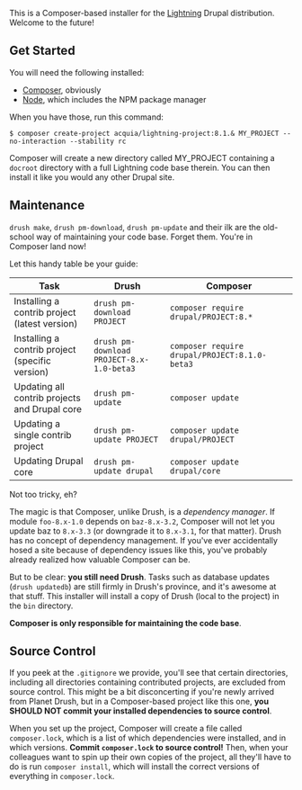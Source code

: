 This is a Composer-based installer for the [Lightning](https://www.drupal.org/project/lightning) Drupal distribution. Welcome to the future!

## Get Started
You will need the following installed:

* [Composer](https://getcomposer.org), obviously
* [Node](https://nodejs.org), which includes the NPM package manager

When you have those, run this command:
```
$ composer create-project acquia/lightning-project:8.1.& MY_PROJECT --no-interaction --stability rc
```
Composer will create a new directory called MY_PROJECT containing a ```docroot``` directory with a full Lightning code base therein. You can then install it like you would any other Drupal site.

## Maintenance
```drush make```, ```drush pm-download```, ```drush pm-update``` and their ilk are the old-school way of maintaining your code base. Forget them. You're in Composer land now!

Let this handy table be your guide:

| Task                                            | Drush                                         | Composer                                          |
|-------------------------------------------------|-----------------------------------------------|---------------------------------------------------|
| Installing a contrib project (latest version)   | ```drush pm-download PROJECT```               | ```composer require drupal/PROJECT:8.*```         |
| Installing a contrib project (specific version) | ```drush pm-download PROJECT-8.x-1.0-beta3``` | ```composer require drupal/PROJECT:8.1.0-beta3``` |
| Updating all contrib projects and Drupal core   | ```drush pm-update```                         | ```composer update```                             |
| Updating a single contrib project               | ```drush pm-update PROJECT```                 | ```composer update drupal/PROJECT```              |
| Updating Drupal core                            | ```drush pm-update drupal```                  | ```composer update drupal/core```                 |

Not too tricky, eh?

The magic is that Composer, unlike Drush, is a *dependency manager*. If module ```foo-8.x-1.0``` depends on ```baz-8.x-3.2```, Composer will not let you update baz to ```8.x-3.3``` (or downgrade it to ```8.x-3.1```, for that matter). Drush has no concept of dependency management. If you've ever accidentally hosed a site because of dependency issues like this, you've probably already realized how valuable Composer can be.

But to be clear: **you still need Drush**. Tasks such as database updates (```drush updatedb```) are still firmly in Drush's province, and it's awesome at that stuff. This installer will install a copy of Drush (local to the project) in the ```bin``` directory.

**Composer is only responsible for maintaining the code base**.

## Source Control
If you peek at the ```.gitignore``` we provide, you'll see that certain directories, including all directories containing contributed projects, are excluded from source control. This might be a bit disconcerting if you're newly arrived from Planet Drush, but in a Composer-based project like this one, **you SHOULD NOT commit your installed dependencies to source control**.

When you set up the project, Composer will create a file called ```composer.lock```, which is a list of which dependencies were installed, and in which versions. **Commit ```composer.lock``` to source control!** Then, when your colleagues want to spin up their own copies of the project, all they'll have to do is run ```composer install```, which will install the correct versions of everything in ```composer.lock```.

